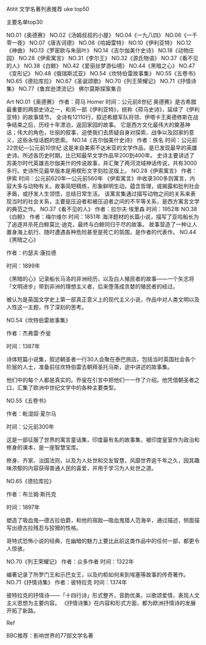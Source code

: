 Atitit 文学名著列表推荐 uke top50



主要名单top30

NO.01《奥德赛》
NO.02《汤姆叔叔的小屋》
NO.04《一九八四》
NO.06《一千零一夜》
NO.07《唐吉诃德》
NO.08《哈姆雷特》
NO.10《伊利亚特》
NO.12《神曲》
NO.13《罗密欧与朱丽叶》
NO.14《吉尔伽美什史诗》
NO.18《动物庄园》
NO.28《伊索寓言》
NO.31《李尔王》
NO.32《源氏物语》
NO.37《看不见的人》
NO.38《白鲸》
NO.42《爱丽丝梦游仙境》
NO.44《黑暗之心》
NO.47《变形记》
NO.48《俄瑞斯忒亚》
NO.54《坎特伯雷故事集》
NO.55《五卷书》
NO.65《德拉库拉》
NO.67《圣诞颂歌》
NO.70《列王荣耀记》
NO.71《抒情诗集》
NO.77《鲁宾逊漂流记》
佛尔莫斯探案集合

Art
NO.01《奥德赛》
作者：荷马 Homer
时间：公元前8世纪
奥德赛》是古希腊最重要的两部史诗之一，和另一部《伊利亚特》，统称《荷马史诗》，延续了《伊利亚特》的故事情节。
全诗有12110行，叙述希腊军队将领、伊塔卡王奥德修斯在战争结束之后，历经十年漂泊，返回家园的故事。
它是西方文化最伟大的奠基神话；伟大的角色，壮丽的叙事，迫使我们去质疑自身对探索、战争以及回家的意义，这些永恒话题的思索。
NO.14《吉尔伽美什史诗》
作者：佚名
时间：公元前22世纪—公元前10世纪
这是来自美索不达米亚的文学作品，是已发现最早的英雄史诗。所述各历史时期，比已知最早文学作品早200到400年。
史诗主要讲述了苏美尔时代英雄吉尔伽美什的传说故事，并汇聚了两河流域神话传说，共有3000多行。史诗所见最早版本是用楔形文字刻拉泥版上。
NO.28《伊索寓言》
作者：伊索
时间：公元前620年—公元前560年
《伊索寓言》中收录300多则寓言，内容大多与动物有关。故事简短精练，形象鲜明生动，蕴含哲理，或揭露和批判社会矛盾，或抒发人生领悟，总结日常生活。
该寓言集通过描写动物之间的关系来表现当时的社会关系，主要是压迫者和被压迫者之间的不平等关系，是西方寓言文学的典范之作。
NO.37《看不见的人》
作者：拉尔夫·埃里森
时间：1952年
NO.38《白鲸》
作者：梅尔维尔
时间：1851年
海洋题材的长篇小说，描写了亚哈船长为了追逐并杀死白鲸莫比·迪克，最终与白鲸同归于尽的故事。
故事营造了一种让人置身海上航行、随时遭遇各种危险甚至是死亡的氛围，是作者的代表作。
NO.44《黑暗之心》 

作者：约瑟夫·康拉德

时间：1899年


《黑暗的心》记录船长马洛的非洲经历，以及白人殖民者的故事——一个矢志将「文明进步」带到非洲的理想主义者，后来堕落成贪婪的殖民者的经过。

被认为是英国文学史上第一部真正意义上的现代主义小说，作品中对人类文明以及人性这一主题，作了深刻的思考。


NO.54《坎特伯雷故事集》

作者：杰弗雷·乔叟

时间：1387年


诗体短篇小说集，叙述朝圣者一行30人会聚在泰巴旅店，包括当时英国社会各个阶层的人士，准备前往坎特伯雷去朝拜圣托马斯，途中讲述的故事集。

他们中的每个人都是真实的。乔叟在引言中把他们一一作了介绍。他凭借朝圣者之口，汇集了欧洲中世纪文学中的各种主要类型。


NO.55《五卷书》

作者：毗湿奴·夏尔马

时间：公元前300年


这是一部征服了世界的寓言童话集，印度最有名的故事集，被印度皇室作为政治和修身的课本，是一座智慧宝库。

修身、齐家、治国法则，以及为人处世和交友智慧，风靡世界逾千年之久，因其趣味浓郁的内容获得普通人民的喜爱，并用于学习为人处世之道。

NO.65《德拉库拉》

作者：布兰姆·斯托克

时间：1897年


塑造了吸血鬼—德古拉伯爵，和他的宿敌—吸血鬼猎人范海辛，通过描述，侧面描写出德古拉残忍与狡猾的性格。

哥特式恐怖小说的经典，在幽暗的魅力上要比此前这类作品中的任何一部，都更令人惊骇。


NO.70《列王荣耀记》
作者：众多作者
时间：1322年

编著记录了所罗门王和示巴女王，以及约柜如何来到埃塞等故事的传奇著作。
NO.71《抒情诗集》
作者：彼特拉克
时间：1374年

彼特拉克的抒情诗——「十四行诗」形式整齐，音韵优美，以歌颂爱情，表现人文主义思想为主要内容。
《抒情诗集》在内容和形式方面，都为欧洲抒情诗的发展开拓了新路。



Ref

BBC推荐：影响世界的77部文学名著

